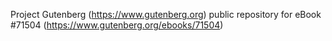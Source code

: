 Project Gutenberg (https://www.gutenberg.org) public repository
for eBook #71504 (https://www.gutenberg.org/ebooks/71504)
